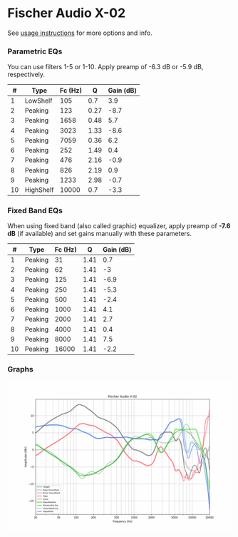 # Fischer Audio X-02
See [usage instructions](https://github.com/jaakkopasanen/AutoEq#usage) for more options and info.

### Parametric EQs
You can use filters 1-5 or 1-10. Apply preamp of -6.3 dB or -5.9 dB, respectively.

|   # | Type      |   Fc (Hz) |    Q |   Gain (dB) |
|-----|-----------|-----------|------|-------------|
|   1 | LowShelf  |       105 | 0.7  |         3.9 |
|   2 | Peaking   |       123 | 0.27 |        -8.7 |
|   3 | Peaking   |      1658 | 0.48 |         5.7 |
|   4 | Peaking   |      3023 | 1.33 |        -8.6 |
|   5 | Peaking   |      7059 | 0.36 |         6.2 |
|   6 | Peaking   |       252 | 1.49 |         0.4 |
|   7 | Peaking   |       476 | 2.16 |        -0.9 |
|   8 | Peaking   |       826 | 2.19 |         0.9 |
|   9 | Peaking   |      1233 | 2.98 |        -0.7 |
|  10 | HighShelf |     10000 | 0.7  |        -3.3 |

### Fixed Band EQs
When using fixed band (also called graphic) equalizer, apply preamp of **-7.6 dB** (if available) and set gains manually with these parameters.

|   # | Type    |   Fc (Hz) |    Q |   Gain (dB) |
|-----|---------|-----------|------|-------------|
|   1 | Peaking |        31 | 1.41 |         0.7 |
|   2 | Peaking |        62 | 1.41 |        -3   |
|   3 | Peaking |       125 | 1.41 |        -6.9 |
|   4 | Peaking |       250 | 1.41 |        -5.3 |
|   5 | Peaking |       500 | 1.41 |        -2.4 |
|   6 | Peaking |      1000 | 1.41 |         4.1 |
|   7 | Peaking |      2000 | 1.41 |         2.7 |
|   8 | Peaking |      4000 | 1.41 |         0.4 |
|   9 | Peaking |      8000 | 1.41 |         7.5 |
|  10 | Peaking |     16000 | 1.41 |        -2.2 |

### Graphs
![](./Fischer%20Audio%20X-02.png)
